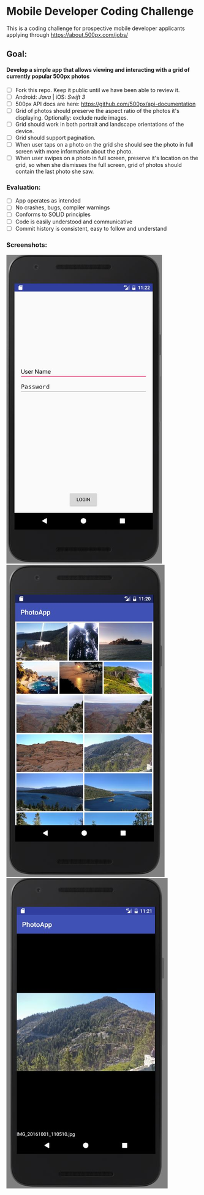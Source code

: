 # Mobile Developer Coding Challenge

This is a coding challenge for prospective mobile developer applicants applying through https://about.500px.com/jobs/ 

## Goal:

#### Develop a simple app that allows viewing and interacting with a grid of currently popular 500px photos

- [ ] Fork this repo. Keep it public until we have been able to review it.
- [ ] Android: _Java_ | iOS: _Swift 3_
- [ ] 500px API docs are here: https://github.com/500px/api-documentation
- [ ] Grid of photos should preserve the aspect ratio of the photos it's displaying. Optionally: exclude nude images.
- [ ] Grid should work in both portrait and landscape orientations of the device.
- [ ] Grid should support pagination.
- [ ] When user taps on a photo on the grid she should see the photo in full screen with more information about the photo.
- [ ] When user swipes on a photo in full screen, preserve it's location on the grid, so when she dismisses the full screen, grid of photos should contain the last photo she saw.

### Evaluation:
- [ ] App operates as intended
- [ ] No crashes, bugs, compiler warnings
- [ ] Conforms to SOLID principles
- [ ] Code is easily understood and communicative
- [ ] Commit history is consistent, easy to follow and understand

### Screenshots:
![Image of login_screen](screenshots/login_screen.JPG)
![Image of main_screen](screenshots/main_screen.JPG)
![Image of detail_view](screenshots/detail_view.JPG)
